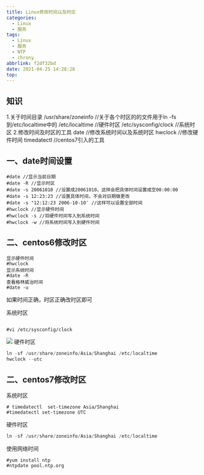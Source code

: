 ```yaml
---
title: Linux修改时间以及时区
categories:
  - Linux
  - 服务
tags:
  - Linux
  - 服务
  - NTP
  - chrony
abbrlink: f2df32bd
date: 2021-04-25 14:28:28
top:
---
```

## 知识
1.关于时间目录
/usr/share/zoneinfo //关于各个时区的的文件用于ln -fs到/etc/localtime中的
/etc/localtime    //硬件时区
/etc/sysconfig/clock //系统时区
2.修改时间及时区的工具
date	//修改系统时间以及系统时区
hwclock		//修改硬件时间
timedatectl //centos7引入的工具


## 一、date时间设置
``` stylus
#date //显示当前日期
#date -R //显示时区
#date -s 20061010 //设置成20061010，这样会把具体时间设置成空00:00:00
#date -s 12:23:23 //设置具体时间，不会对日期做更改
#date -s "12:12:23 2006-10-10″ //这样可以设置全部时间
#hwclock //显示硬件时间
#hwclock -s //将硬件时间写入到系统时间
#hwclock -w //将系统时间写入到硬件时间
```
## 二、centos6修改时区

``` vala
显示硬件时间
#hwclock 
显示系统时间
#date -R
查看格林威治时间
#date -u
```
如果时间正确，时区正确改时区即可

系统时区
``` applescript

#vi /etc/sysconfig/clock 
```
![](https://storage.freecplus.top//images/2021/20210426103235.png)
硬件时区

``` groovy
ln -sf /usr/share/zoneinfo/Asia/Shanghai /etc/localtime
hwclock --utc
```



## 二、centos7修改时区
系统时区

``` dsconfig
# timedatectl  set-timezone Asia/Shanghai
#timedatectl set-timezone UTC
```

硬件时区

``` groovy
ln -sf /usr/share/zoneinfo/Asia/Shanghai /etc/localtime
```
使用网络时间

``` stylus
#yum install ntp
#ntpdate pool.ntp.org
```